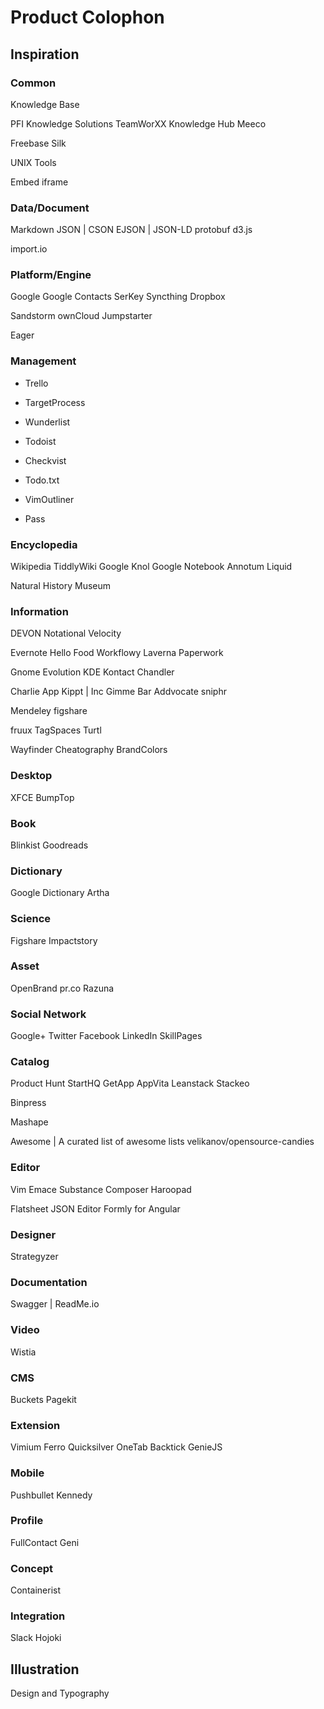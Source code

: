 Product Colophon
================

Inspiration
-----------

### Common

Knowledge Base

PFI Knowledge Solutions
  TeamWorXX
Knowledge Hub
Meeco

Freebase
Silk

UNIX Tools

Embed
iframe

### Data/Document

Markdown
JSON | CSON
  EJSON | JSON-LD
protobuf
d3.js

import.io

### Platform/Engine

Google
  Google Contacts
SerKey
Syncthing
Dropbox

Sandstorm
ownCloud
Jumpstarter

Eager

### Management

+ Trello
+ TargetProcess

+ Wunderlist
+ Todoist
+ Checkvist

+ Todo.txt
+ VimOutliner

+ Pass

### Encyclopedia

Wikipedia
TiddlyWiki
Google Knol
Google Notebook
Annotum
Liquid

Natural History Museum

### Information

DEVON
Notational Velocity

Evernote
  Hello
  Food
Workflowy
Laverna
Paperwork

Gnome Evolution
KDE Kontact
Chandler

Charlie App
Kippt | Inc
Gimme Bar
Addvocate
sniphr

Mendeley
figshare

fruux
TagSpaces
Turtl

Wayfinder
Cheatography
BrandColors

### Desktop

XFCE
BumpTop

### Book

Blinkist
Goodreads

### Dictionary

Google Dictionary
Artha

### Science

Figshare
Impactstory

### Asset

OpenBrand
pr.co
Razuna

### Social Network

Google+
Twitter
Facebook
LinkedIn
SkillPages

### Catalog

Product Hunt
StartHQ
GetApp
AppVita
Leanstack
Stackeo

Binpress

Mashape

Awesome | A curated list of awesome lists
velikanov/opensource-candies

### Editor

Vim
Emace
Substance Composer
Haroopad

Flatsheet
JSON Editor
Formly for Angular

### Designer

Strategyzer

### Documentation

Swagger | ReadMe.io

### Video

Wistia

### CMS

Buckets
Pagekit

### Extension

Vimium
Ferro
Quicksilver
OneTab
Backtick
GenieJS

### Mobile

Pushbullet
Kennedy

### Profile

FullContact
Geni

### Concept

Containerist

### Integration

Slack
Hojoki


Illustration
------------

Design and Typography


